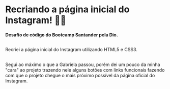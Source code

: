 # Recriando a página inicial do Instagram! 👨‍💻

#### Desafio de código do Bootcamp Santander pela Dio. 

##

Recriei a página inicial do Instagram utilizando HTML5 e CSS3.

##

Segui ao máximo o que a Gabriela passou, porém dei um pouco da minha "cara" ao projeto trazendo nele alguns botões com links funcionais fazendo com que o projeto chegue o mais próximo possível da página oficial do Instagram.
